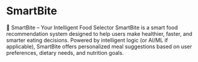 # SmartBite
🧠 SmartBite – Your Intelligent Food Selector  SmartBite is a smart food recommendation system designed to help users make healthier, faster, and smarter eating decisions. Powered by intelligent logic (or AI/ML if applicable), SmartBite offers personalized meal suggestions based on user preferences, dietary needs, and nutrition goals.
